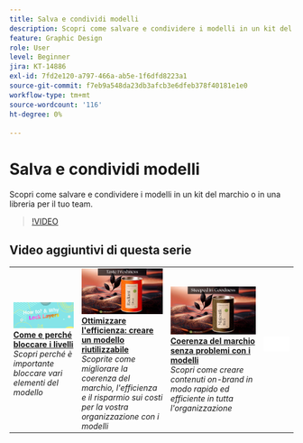 ```yaml
---
title: Salva e condividi modelli
description: Scopri come salvare e condividere i modelli in un kit del marchio o in una libreria per il tuo team
feature: Graphic Design
role: User
level: Beginner
jira: KT-14886
exl-id: 7fd2e120-a797-466a-ab5e-1f6dfd8223a1
source-git-commit: f7eb9a548da23db3afcb3e6dfeb378f40181e1e0
workflow-type: tm+mt
source-wordcount: '116'
ht-degree: 0%

---
```


# Salva e condividi modelli

Scopri come salvare e condividere i modelli in un kit del marchio o in una libreria per il tuo team.

>[!VIDEO](https://video.tv.adobe.com/v/3427098?quality=12&learn=on&hidetitle=true)

## Video aggiuntivi di questa serie

<table style="table-layout:fixed">
<tr>
    <td>
        <a href="lock-layers.md">
            <img alt="Come e perché bloccare i livelli" src="assets/lock-layers.png" />
        </a>
        <div>
            <a href="lock-layers.md"><strong>Come e perché bloccare i livelli</strong></a>
            </div>
            <em>Scopri perché è importante bloccare vari elementi del modello</em>
            <br>
    </td>
    <td>
         <a href="create-templates.md">
            <img alt="Massima efficienza: crea un modello riutilizzabile" src="assets/create-template.png" />
         </a>
         <div>
         <a href="create-templates.md"><strong>Ottimizzare l'efficienza: creare un modello riutilizzabile</strong></a>
         </div>
         <em>Scoprite come migliorare la coerenza del marchio, l'efficienza e il risparmio sui costi per la vostra organizzazione con i modelli</em>
         <br>
   </td>
    <td>
         <a href="use-templates.md">
            <img alt="Coerenza del brand senza problemi con i modelli" src="assets/use-templates.png" />
         </a>
         <div>
         <a href="use-templates.md"><strong>Coerenza del marchio senza problemi con i modelli</strong></a>
         </div>
         <em>Scopri come creare contenuti on-brand in modo rapido ed efficiente in tutta l'organizzazione</em>
         <br>
   </td>
    <td>
      <img alt="Spaziatore" src="../assets/Whitespacer.png" />
      <div>
      <br>
    </td>
</tr>
</table>
